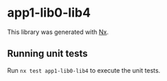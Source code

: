 # app1-lib0-lib4

This library was generated with [Nx](https://nx.dev).

## Running unit tests

Run `nx test app1-lib0-lib4` to execute the unit tests.
